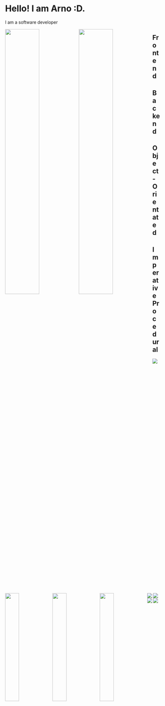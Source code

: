 # Hello! I am Arno :D.
I am a software developer

<img align=left width="47%" src="https://github-readme-stats.vercel.app/api?username=arnoprincestonpan&show_icons_true&theme=gruvbox" />

<img align=left width="47%" src="https://github-readme-stats.vercel.app/api/top-langs/?username=arnoprincestonpan&layout=compact"  />

## Frontend

<img align=left width="30%" src="https://img.shields.io/badge/javascript-%23323330.svg?style=for-the-badge&logo=javascript&logoColor=%23F7DF1E" />

<img align=left width="30%" src="https://img.shields.io/badge/html5-%23E34F26.svg?style=for-the-badge&logo=html5&logoColor=white" />

<img align=left width="30%" src="https://img.shields.io/badge/css3-%231572B6.svg?style=for-the-badge&logo=css3&logoColor=white" />


## Backend

<img align=left src="https://img.shields.io/badge/php-%23777BB4.svg?style=for-the-badge&logo=php&logoColor=white" />

<img align=left src="https://img.shields.io/badge/c%23-%23239120.svg?style=for-the-badge&logo=c-sharp&logoColor=white" />


## Object-Orientated

<img align=left src="https://img.shields.io/badge/java-%23ED8B00.svg?style=for-the-badge&logo=java&logoColor=white" />
<img align=left src="https://img.shields.io/badge/python-3670A0?style=for-the-badge&logo=python&logoColor=ffdd54" />


## Imperative Procedural

<img src="https://img.shields.io/badge/c-%2300599C.svg?style=for-the-badge&logo=c&logoColor=white" />
